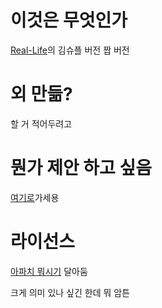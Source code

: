 # 이것은 무엇인가
[Real-Life](https://github.com/Hoto-Cocoa/Real-Life)의 김슈플 버전 짭 버전

# 외 만듦?
할 거 적어두려고

# 뭔가 제안 하고 싶음
[여기로](https://github.com/SuFl3770/ToDoList/issues)가세용

# 라이선스
[아파치 뭐시기](https://www.apache.org/licenses/LICENSE-2.0) 달아둠

크게 의미 있나 싶긴 한데 뭐 암튼

